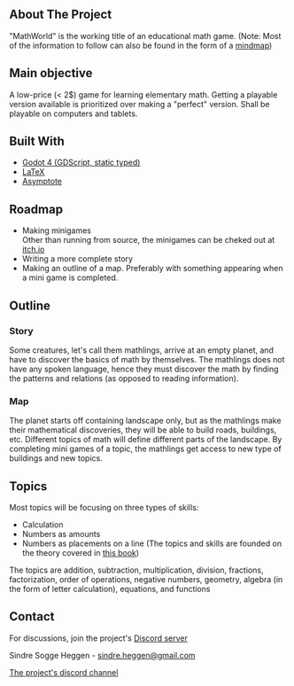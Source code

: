 ## About The Project
"MathWorld" is the working title of an educational math game. (Note: Most of the information to follow can also be found in the form of a [mindmap](https://www.creaza.com/sindre-heggen/uprbEC56rv))

## Main objective
A low-price (< 2$) game
for learning
elementary math. Getting a playable version available
is prioritized over making a "perfect" version. Shall be playable on computers and tablets.

## Built With
* [Godot 4 (GDScript, static typed)](https://godotengine.org/)
* [LaTeX](https://www.latex-project.org/)
* [Asymptote](https://asymptote.sourceforge.io/)

## Roadmap
* Making minigames </br>
Other than running from source, the minigames can be cheked out at [itch.io](https://sindrsh.itch.io/mathworld)
* Writing a more complete story
* Making an outline of a map. Preferably with something appearing when a mini game is completed.

## Outline
### Story
Some creatures, let's call them
mathlings, arrive at an empty planet, and
have to discover the basics of math by themselves. The mathlings does not have any spoken language, hence they must discover the math by finding the patterns and relations (as opposed to reading information).

### Map
The planet starts off containing
landscape only, but as the mathlings
make their mathematical discoveries,
they will be able to build roads, buildings, etc. Different topics of math will define different parts of the landscape. By completing mini games of a topic, the mathlings get access to new type of buildings and new topics.

## Topics
Most topics will be focusing on three types of skills:
- Calculation
- Numbers as amounts
- Numbers as placements on a line
(The topics and skills are founded on the theory covered in [this book](https://drive.google.com/file/d/1dYgNJhAPwST242vCtwdEP69xmgybLYXT/view?usp=share_link))

The topics are addition, subtraction, multiplication, division, fractions, factorization, order of operations, negative numbers, geometry, algebra (in the form of letter calculation), equations, and functions

<!-- CONTACT -->
## Contact
For discussions, join the project's [Discord server](https://discord.com/channels/865004050357682246/1078783546598109334)

Sindre Sogge Heggen - sindre.heggen@gmail.com

[The project's discord channel](https://discord.com/channels/938334993191686174/1020401566060134440)
